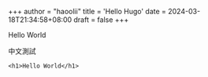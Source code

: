 +++
author = "haoolii"
title = 'Hello Hugo'
date = 2024-03-18T21:34:58+08:00
draft = false
+++

Hello World

中文測試

```
<h1>Hello World</h1>
```